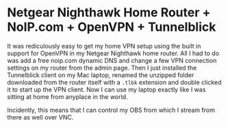 # Netgear Nighthawk Home Router + NoIP.com + OpenVPN + Tunnelblick

It was rediculously easy to get my home VPN setup using the built in support for OpenVPN in my Netgear Nighthawk home router. All I had to do was add a free noip.com dynamic DNS and change a few VPN connection settings on my router from the admin page. Then I just installed the Tunnelblick client on my Mac laptop, renamed the unzipped folder downloaded from the router itself with a `.tlbk` extension and double clicked it to start up the VPN client. Now I can use my laptop exactly like I was sitting at home from anyplace in the world.

Incidently, this means that I can control my OBS from which I stream from there as well over VNC.

